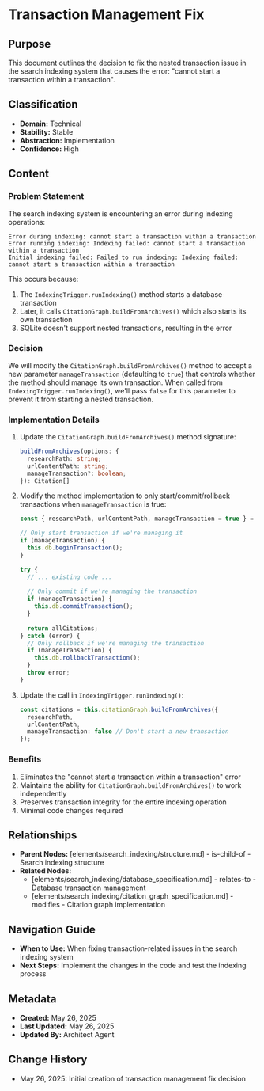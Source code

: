 # Transaction Management Fix

## Purpose
This document outlines the decision to fix the nested transaction issue in the search indexing system that causes the error: "cannot start a transaction within a transaction".

## Classification
- **Domain:** Technical
- **Stability:** Stable
- **Abstraction:** Implementation
- **Confidence:** High

## Content

### Problem Statement

The search indexing system is encountering an error during indexing operations:

```
Error during indexing: cannot start a transaction within a transaction
Error running indexing: Indexing failed: cannot start a transaction within a transaction
Initial indexing failed: Failed to run indexing: Indexing failed: cannot start a transaction within a transaction
```

This occurs because:

1. The `IndexingTrigger.runIndexing()` method starts a database transaction
2. Later, it calls `CitationGraph.buildFromArchives()` which also starts its own transaction
3. SQLite doesn't support nested transactions, resulting in the error

### Decision

We will modify the `CitationGraph.buildFromArchives()` method to accept a new parameter `manageTransaction` (defaulting to `true`) that controls whether the method should manage its own transaction. When called from `IndexingTrigger.runIndexing()`, we'll pass `false` for this parameter to prevent it from starting a nested transaction.

### Implementation Details

1. Update the `CitationGraph.buildFromArchives()` method signature:
   ```typescript
   buildFromArchives(options: {
     researchPath: string;
     urlContentPath: string;
     manageTransaction?: boolean;
   }): Citation[]
   ```

2. Modify the method implementation to only start/commit/rollback transactions when `manageTransaction` is true:
   ```typescript
   const { researchPath, urlContentPath, manageTransaction = true } = options;
   
   // Only start transaction if we're managing it
   if (manageTransaction) {
     this.db.beginTransaction();
   }
   
   try {
     // ... existing code ...
     
     // Only commit if we're managing the transaction
     if (manageTransaction) {
       this.db.commitTransaction();
     }
     
     return allCitations;
   } catch (error) {
     // Only rollback if we're managing the transaction
     if (manageTransaction) {
       this.db.rollbackTransaction();
     }
     throw error;
   }
   ```

3. Update the call in `IndexingTrigger.runIndexing()`:
   ```typescript
   const citations = this.citationGraph.buildFromArchives({
     researchPath,
     urlContentPath,
     manageTransaction: false // Don't start a new transaction
   });
   ```

### Benefits

1. Eliminates the "cannot start a transaction within a transaction" error
2. Maintains the ability for `CitationGraph.buildFromArchives()` to work independently
3. Preserves transaction integrity for the entire indexing operation
4. Minimal code changes required

## Relationships
- **Parent Nodes:** [elements/search_indexing/structure.md] - is-child-of - Search indexing structure
- **Related Nodes:** 
  - [elements/search_indexing/database_specification.md] - relates-to - Database transaction management
  - [elements/search_indexing/citation_graph_specification.md] - modifies - Citation graph implementation

## Navigation Guide
- **When to Use:** When fixing transaction-related issues in the search indexing system
- **Next Steps:** Implement the changes in the code and test the indexing process

## Metadata
- **Created:** May 26, 2025
- **Last Updated:** May 26, 2025
- **Updated By:** Architect Agent

## Change History
- May 26, 2025: Initial creation of transaction management fix decision